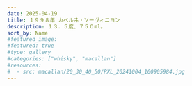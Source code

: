 ```yaml
---
date: 2025-04-19
title: １９９８年 カベルネ・ソーヴィニヨン
description: １３．５度、７５０ml。
sort_by: Name
#featured_image: 
#featured: true
#type: gallery
#categories: ["whisky", "macallan"]
#resources:
#  - src: macallan/20_30_40_50/PXL_20241004_100905984.jpg
---
```

